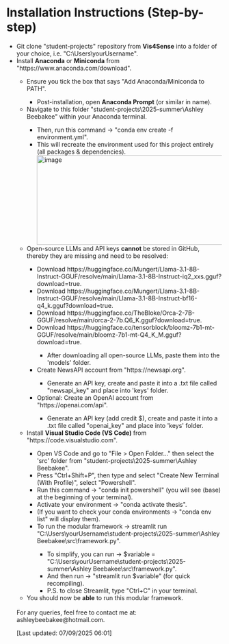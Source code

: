 #  Installation Instructions (Step-by-step)
<ul>
  <li>Git clone "student-projects" repository from <b>Vis4Sense</b> into a folder of your choice, i.e. "C:\Users\yourUsername".</li>
  <li>Install <b>Anaconda</b> or <b>Miniconda</b> from "https://www.anaconda.com/download".</li>
  <ul>
    <li>Ensure you tick the box that says "Add Anaconda/Miniconda to PATH".</li>
  <ul>
    <li>Post-installation, open <b>Anaconda Prompt</b> (or similar in name).</li>
  </ul>
  <li>Navigate to this folder "student-projects\2025-summer\Ashley Beebakee" within your Anaconda terminal.</li>
  <ul>
    <li>Then, run this command -> "conda env create -f environment.yml".</li>
    <li>This will recreate the environment used for this project entirely (all packages & dependencies).</li>   
    <img width="549" height="209" alt="image" src="https://github.com/user-attachments/assets/02901af0-7b09-4ef3-9eb0-a68ac09895c4" />
  </ul>
  <li>Open-source LLMs and API keys <b>cannot</b> be stored in GitHub, thereby they are missing and need to be resolved:</li>
  <ul>
    <li>Download https://huggingface.co/Mungert/Llama-3.1-8B-Instruct-GGUF/resolve/main/Llama-3.1-8B-Instruct-iq2_xxs.gguf?download=true.</li>
    <li>Download https://huggingface.co/Mungert/Llama-3.1-8B-Instruct-GGUF/resolve/main/Llama-3.1-8B-Instruct-bf16-q4_k.gguf?download=true.</li>
    <li>Download https://huggingface.co/TheBloke/Orca-2-7B-GGUF/resolve/main/orca-2-7b.Q6_K.gguf?download=true.</li>
    <li>Download https://huggingface.co/tensorblock/bloomz-7b1-mt-GGUF/resolve/main/bloomz-7b1-mt-Q4_K_M.gguf?download=true.</li>
    <ul>
      <li>After downloading all open-source LLMs, paste them into the 'models' folder.</li>
    </ul>
    <li>Create NewsAPI account from "https://newsapi.org".</li>
    <ul>
      <li>Generate an API key, create and paste it into a .txt file called "newsapi_key" and place into 'keys' folder.</li>
    </ul>
    <li>Optional: Create an OpenAI account from "https://openai.com/api".</li>
    <ul>
      <li>Generate an API key (add credit $), create and paste it into a .txt file called "openai_key" and place into 'keys' folder.</li>
    </ul>
  </ul>
  <li> Install <b>Visual Studio Code (VS Code)</b> from "https://code.visualstudio.com".</li>
  <ul>
    <li>Open VS Code and go to "File > Open Folder..." then select the 'src' folder from "student-projects\2025-summer\Ashley Beebakee".</li>
    <li>Press "Ctrl+Shift+P", then type and select "Create New Terminal (With Profile)", select "Powershell".</li>
    <li>Run this command -> "conda init powershell" (you will see (base) at the beginning of your terminal).</li>
    <li>Activate your environment -> "conda activate thesis".</li>
    <li>(If you want to check your conda environments -> "conda env list" will display them).</li>
    <li> To run the modular framework -> streamlit run "C:\Users\yourUsername\student-projects\2025-summer\Ashley Beebakee\src\framework.py".</li>
    <ul>
      <li>To simplify, you can run -> $variable = "C:\Users\yourUsername\student-projects\2025-summer\Ashley Beebakee\src\framework.py".</li>
      <li>And then run -> "streamlit run $variable" (for quick recompiling).</li>
      <li>P.S. to close Streamlit, type "Ctrl+C" in your terminal.</li>
    </ul>
  </ul>
  <li>You should now be <b>able</b> to run this modular framework.</li>
</ul><br>
For any queries, feel free to contact me at: ashleybeebakee@hotmail.com.

[Last updated: 07/09/2025 06:01]
